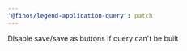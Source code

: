 ```yaml
---
'@finos/legend-application-query': patch
---
```


Disable save/save as buttons if query can't be built
